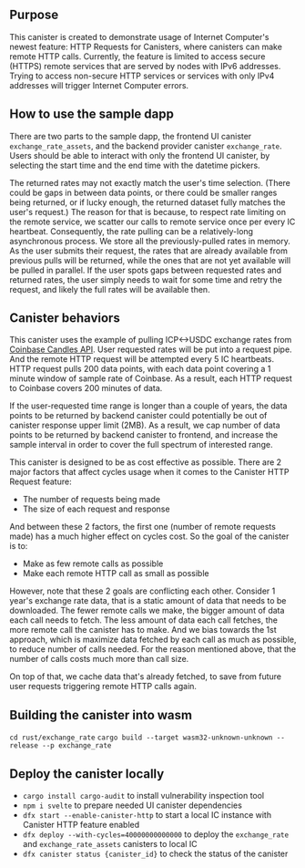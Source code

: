 ## Purpose
This canister is created to demonstrate usage of Internet Computer's newest feature: HTTP Requests
for Canisters, where canisters can make remote HTTP calls. Currently, the feature is limited to
access secure (HTTPS) remote services that are served by nodes with IPv6 addresses. Trying to access
non-secure HTTP services or services with only IPv4 addresses will trigger Internet Computer errors.

## How to use the sample dapp
There are two parts to the sample dapp, the frontend UI canister `exchange_rate_assets`, and the
backend provider canister `exchange_rate`. Users should be able to interact with only the frontend
UI canister, by selecting the start time and the end time with the datetime pickers.

The returned rates may not exactly match the user's time selection. (There could be gaps in between
data points, or there could be smaller ranges being returned, or if lucky enough, the returned
dataset fully matches the user's request.) The reason for that is because, to respect rate limiting
on the remote service, we scatter our calls to remote service once per every IC heartbeat.
Consequently, the rate pulling can be a relatively-long asynchronous process. We store all the
previously-pulled rates in memory. As the user submits their request, the rates that are already
available from previous pulls will be returned, while the ones that are not yet available will be
pulled in parallel. If the user spots gaps between requested rates and returned rates, the user
simply needs to wait for some time and retry the request, and likely the full rates will be available then.

## Canister behaviors
This canister uses the example of pulling ICP<->USDC exchange rates from
[Coinbase Candles API](https://docs.cloud.coinbase.com/exchange/reference/exchangerestapi_getproductcandles).
User requested rates will be put into a request pipe. And the remote HTTP request will be
attempted every 5 IC heartbeats. HTTP request pulls 200 data points, with each data point covering a
1 minute window of sample rate of Coinbase. As a result, each HTTP request to Coinbase covers
200 minutes of data. 

If the user-requested time range is longer than a couple of years, the data points to be returned
by backend canister could potentially be out of canister response upper limit (2MB). As a result,
we cap number of data points to be returned by backend canister to frontend, and increase the
sample interval in order to cover the full spectrum of interested range.

This canister is designed to be as cost effective as possible. There are 2 major factors that affect
cycles usage when it comes to the Canister HTTP Request feature:
- The number of requests being made
- The size of each request and response

And between these 2 factors, the first one (number of remote requests made) has a much higher
effect on cycles cost. So the goal of the canister is to:
- Make as few remote calls as possible
- Make each remote HTTP call as small as possible

However, note that these 2 goals are conflicting each other. Consider 1 year's exchange rate
data, that is a static amount of data that needs to be downloaded. The fewer remote calls we make, the
bigger amount of data each call needs to fetch. The less amount of data each call fetches, the
more remote call the canister has to make. And we bias towards the 1st approach, which is
maximize data fetched by each call as much as possible, to reduce number of calls needed. For the reason
mentioned above, that the number of calls costs much more than call size.

On top of that, we cache data that's already fetched, to save from future user requests
triggering remote HTTP calls again.

## Building the canister into wasm
`cd rust/exchange_rate`
`cargo build --target wasm32-unknown-unknown --release --p exchange_rate`

## Deploy the canister locally
- `cargo install cargo-audit` to install vulnerability inspection tool
- `npm i svelte` to prepare needed UI canister dependencies
- `dfx start --enable-canister-http` to start a local IC instance with Canister HTTP feature enabled
- `dfx deploy --with-cycles=40000000000000` to deploy the `exchange_rate` and `exchange_rate_assets`
  canisters to local IC
- `dfx canister status {canister_id}` to check the status of the canister
